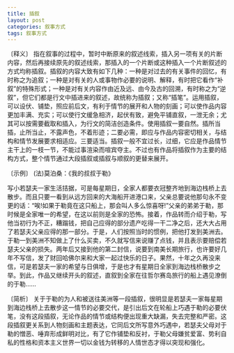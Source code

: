 ```yaml
---
title: 插叙
layout: post
categories: 叙事方式
tags: 叙事方式
---
```


〔释义〕 指在叙事的过程中，暂时中断原来的叙述线索，插入另一项有关的片断内容，然后再接续原先的叙述线索，那插入的一个片断或这种插入一个片断叙述的方式均称插叙。插叙的内容大致有如下几种：一种是对过去的有关事件的回忆，有时称之为追叙；一种是对有关的人或事物作必要的说明、解释，有时把它看作“补叙”的特殊形式；一种是对有关内容作由近及远、由今及古的回溯，有时称之为“逆叙”，但它们都是行文中插进来的叙述，故统称为插叙；又称“插笔”。运用插叙，可以设伏、铺垫，照应前后文，有利于情节的展开和人物的刻画；可以使作品内容更加丰满、充实；可以使行文缓急相济，起伏有致，避免平铺直叙，一泄无余；尤其可以按需要截取和插入，为行文的简洁创造条件。使用插叙一要自然。插所当插，止所当止，不露声色，不着形迹；二要必需，即应与作品内容密切相关，与结构和情节发展要求相适应。三要适当。插叙一般不宜过长，过细，它应是作品情节主干上的一枝一节，不能过事渲染而喧宾夺主。不过也有作品将插叙作为主要的结构方式，整个情节通过大段插叙或插叙与顺叙的更替来展开。

〔示例〕 (法)莫泊桑：《我的叔叔于勒》

写小若瑟夫一家生活拮据，可是每星期日，全家人都要衣冠整齐地到海边栈桥上去散步。而且只要一看到从远方回来的大海船开进港口来，父亲总要说他那句永不变更的话：“唉!如果于勒竟在这只船上，那会叫人多么惊喜呀!”父亲的弟弟于勒，那时候是全家唯一的希望，在这以前则是全家的恐怖。接着，作品转而介绍于勒，写他当初行为不正，糟蹋钱，把自己应得的部分遗产吃得一干二净之后，还大大占用了若瑟夫父亲应得的那一部分。于是，人们按照当时的惯例，把他打发到美洲去。于勒一到美洲不知做上了什么买卖，不久就写信来说赚了点钱，并且表示要赔偿若瑟夫父亲的损失。两年后又接到他的第二封信，说要到南美长期旅行，也许要好几年不写信，发了财回哈佛尔来和大家一起过快乐的日子。果然，十年之久再没来信，可是若瑟夫一家的希望与日俱增，于是也才有星期日全家到海边栈桥散步之举。到此，作品又继续开头的叙述，直叙到全家在往哲尔赛岛旅行的船上遇见潦倒的于勒……

〔简析〕 关于于勒的为人和被送往美洲等一段插叙，很明显是若瑟夫一家每星期到海边栈桥上去散步这一情节的必要交代，是引出后文在轮船上巧遇于勒的必要伏笔，没有这段插叙，无论作品的情节或结构便出现重大缺漏，失去完整和严密。这段插叙更关系到人物刻画和主题表达，它同后文所写意外巧遇中，若瑟夫父母对于勒的憎恶、唾弃形成鲜明对比，有了它作铺垫和反衬，于勒父母嫌贫爱富、势利自私的性格和资本主义世界一切以金钱为转移的人情世态才得以突现和强化。 